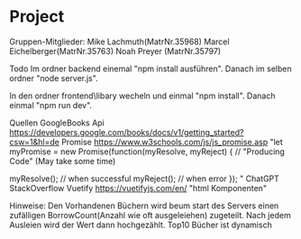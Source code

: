 # Project

Gruppen-Mitglieder:
Mike Lachmuth(MatrNr.35968)
Marcel Eichelberger(MatrNr.35763)
Noah Preyer (MatrNr.35797)


Todo
Im ordner backend einemal "npm install ausführen".
Danach im selben ordner "node server.js".

In den ordner frontend\libary wecheln und einmal "npm install".
Danach einmal "npm run dev".


Quellen
GoogleBooks Api https://developers.google.com/books/docs/v1/getting_started?csw=1&hl=de
Promise https://www.w3schools.com/js/js_promise.asp 
"let myPromise = new Promise(function(myResolve, myReject) {
// "Producing Code" (May take some time)

  myResolve(); // when successful
  myReject();  // when error
});
"
ChatGPT
StackOverflow
Vuetify https://vuetifyjs.com/en/
"html Komponenten"  


Hinweise:
Den Vorhandenen Büchern wird beum start des Servers einen zufälligen BorrowCount(Anzahl wie oft ausgeleiehen) zugeteilt.
Nach jedem Ausleien wird der Wert dann hochgezählt.
Top10 Bücher ist dynamisch